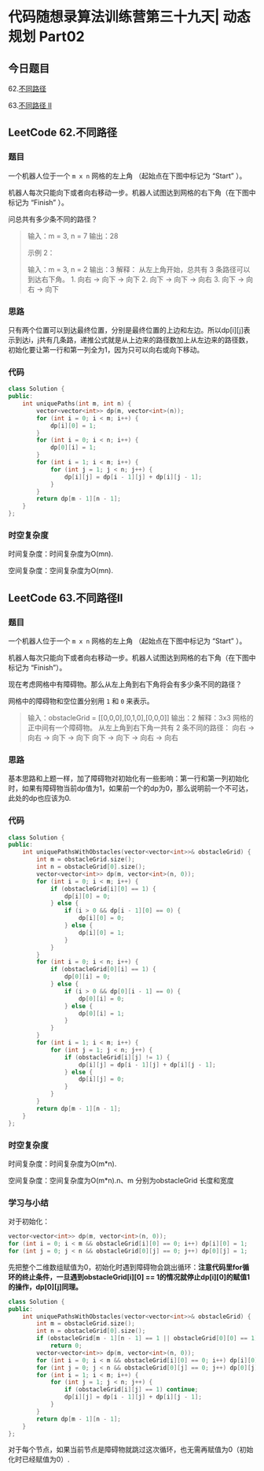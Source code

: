 # 代码随想录算法训练营第三十九天| 动态规划 Part02

## 今日题目

62.[不同路径](https://leetcode.cn/problems/unique-paths/)

63.[不同路径 II](https://leetcode.cn/problems/unique-paths-ii/)

## LeetCode 62.不同路径

### 题目

一个机器人位于一个 `m x n` 网格的左上角 （起始点在下图中标记为 “Start” ）。

机器人每次只能向下或者向右移动一步。机器人试图达到网格的右下角（在下图中标记为 “Finish” ）。

问总共有多少条不同的路径？

> 输入：m = 3, n = 7 输出：28
>
> 示例 2：
>
> 输入：m = 3, n = 2 输出：3 解释： 从左上角开始，总共有 3 条路径可以到达右下角。 1. 向右 -> 向下 -> 向下 2. 向下 -> 向下 -> 向右 3. 向下 -> 向右 -> 向下

### 思路

只有两个位置可以到达最终位置，分别是最终位置的上边和左边。所以dp[i][j]表示到达i，j共有几条路，递推公式就是从上边来的路径数加上从左边来的路径数，初始化要让第一行和第一列全为1，因为只可以向右或向下移动。

### 代码

```C++
class Solution {
public:
    int uniquePaths(int m, int n) {
        vector<vector<int>> dp(m, vector<int>(n));
        for (int i = 0; i < m; i++) {
            dp[i][0] = 1;
        }
        for (int i = 0; i < n; i++) {
            dp[0][i] = 1;
        }
        for (int i = 1; i < m; i++) {
            for (int j = 1; j < n; j++) {
                dp[i][j] = dp[i - 1][j] + dp[i][j - 1];
            }
        }
        return dp[m - 1][n - 1];
    }
};
```

### 时空复杂度

时间复杂度：时间复杂度为O(mn).

空间复杂度：空间复杂度为O(mn).

## LeetCode 63.不同路径Ⅱ

### 题目

一个机器人位于一个 `m x n` 网格的左上角 （起始点在下图中标记为 “Start” ）。

机器人每次只能向下或者向右移动一步。机器人试图达到网格的右下角（在下图中标记为 “Finish”）。

现在考虑网格中有障碍物。那么从左上角到右下角将会有多少条不同的路径？

网格中的障碍物和空位置分别用 `1` 和 `0` 来表示。

> 输入：obstacleGrid = [[0,0,0],[0,1,0],[0,0,0]] 输出：2 解释：3x3 网格的正中间有一个障碍物。 从左上角到右下角一共有 2 条不同的路径： 向右 -> 向右 -> 向下 -> 向下 向下 -> 向下 -> 向右 -> 向右

### 思路

基本思路和上题一样，加了障碍物对初始化有一些影响：第一行和第一列初始化时，如果有障碍物当前dp值为1，如果前一个的dp为0，那么说明前一个不可达，此处的dp也应该为0.

### 代码

```C++
class Solution {
public:
    int uniquePathsWithObstacles(vector<vector<int>>& obstacleGrid) {
        int m = obstacleGrid.size();
        int n = obstacleGrid[0].size();
        vector<vector<int>> dp(m, vector<int>(n, 0));
        for (int i = 0; i < m; i++) {
            if (obstacleGrid[i][0] == 1) {
                dp[i][0] = 0;
            } else {
                if (i > 0 && dp[i - 1][0] == 0) {
                    dp[i][0] = 0;
                } else {
                    dp[i][0] = 1;
                }
            }
        }
        for (int i = 0; i < n; i++) {
            if (obstacleGrid[0][i] == 1) {
                dp[0][i] = 0;
            } else {
                if (i > 0 && dp[0][i - 1] == 0) {
                    dp[0][i] = 0;
                } else {
                    dp[0][i] = 1;
                }
            }
        }
        for (int i = 1; i < m; i++) {
            for (int j = 1; j < n; j++) {
                if (obstacleGrid[i][j] != 1) {
                    dp[i][j] = dp[i - 1][j] + dp[i][j - 1];
                } else {
                    dp[i][j] = 0;
                }
            }
        }
        return dp[m - 1][n - 1];
    }
};
```

### 时空复杂度

时间复杂度：时间复杂度为O(m*n).

空间复杂度：空间复杂度为O(m*n).n、m 分别为obstacleGrid 长度和宽度

### 学习与小结

对于初始化：

```C++
vector<vector<int>> dp(m, vector<int>(n, 0));
for (int i = 0; i < m && obstacleGrid[i][0] == 0; i++) dp[i][0] = 1;
for (int j = 0; j < n && obstacleGrid[0][j] == 0; j++) dp[0][j] = 1;
```

先把整个二维数组赋值为0，初始化时遇到障碍物会跳出循环：**注意代码里****for循环****的终止条件，一旦遇到obstacleGrid[i][0] == 1的情况就停止dp[i][0]的赋值1的操作，dp[0][j]同理。**

```C++
class Solution {
public:
    int uniquePathsWithObstacles(vector<vector<int>>& obstacleGrid) {
        int m = obstacleGrid.size();
        int n = obstacleGrid[0].size();
        if (obstacleGrid[m - 1][n - 1] == 1 || obstacleGrid[0][0] == 1) //如果在起点或终点出现了障碍，直接返回0
            return 0;
        vector<vector<int>> dp(m, vector<int>(n, 0));
        for (int i = 0; i < m && obstacleGrid[i][0] == 0; i++) dp[i][0] = 1;
        for (int j = 0; j < n && obstacleGrid[0][j] == 0; j++) dp[0][j] = 1;
        for (int i = 1; i < m; i++) {
            for (int j = 1; j < n; j++) {
                if (obstacleGrid[i][j] == 1) continue;
                dp[i][j] = dp[i - 1][j] + dp[i][j - 1];
            }
        }
        return dp[m - 1][n - 1];
    }
};
```

对于每个节点，如果当前节点是障碍物就跳过这次循环，也无需再赋值为0（初始化时已经赋值为0）.